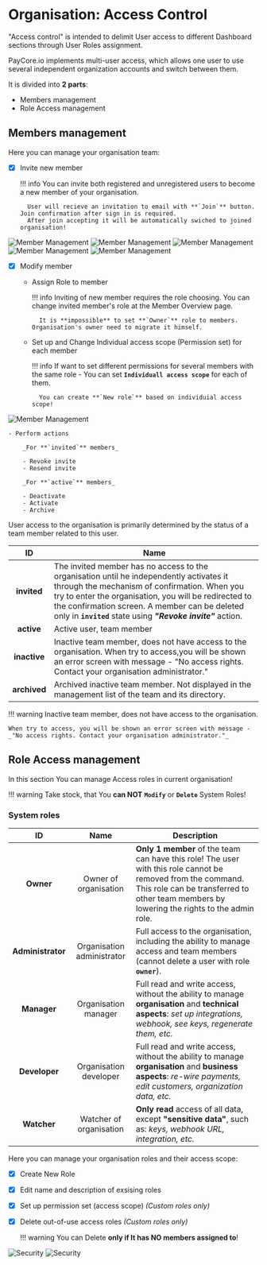 # Organisation: Access Control

"Access control" is intended to delimit User access to different Dashboard sections  through User Roles assignment.

PayCore.io implements multi-user access, which allows one user to use several independent organization accounts and switch between them.

It is divided into **2 parts**:

- Members management
- Role Access management 


## Members management

Here you can manage your organisation team:

- [x] Invite new member

    !!! info
        You can invite both registered and unregistered users to become a new member of your organisation. 
        
        User will recieve an invitation to email with **`Join`** button. Join confirmation after sign in is required.
        After join accepting it will be automatically swiched to joined organisation!
   
![Member Management](images/org_memb1.png)
![Member Management](images/org_memb2.png)
![Member Management](images/org_memb3.png)
![Member Management](images/org_memb4.png)
![Member Management](images/org_memb5.png)

- [x] Modify member

    - Assign Role to member

        !!! info
            Inviting of new member requires the role choosing. You can change invited member's role at the Member Overview page.

            It is **impossible** to set **`Owner`** role to members. Organisation's owner need to migrate it himself.

    - Set up and Change Individual access scope (Permission set) for each member

        !!! info
            If want to set different permissions for several members with the same role - You can set **`Individuall access scope`** for each of them.
    
            You can create **`New role`** based on individuial access scope!

![Member Management](images/org_memb6.png)

    - Perform actions
    
        _For **`invited`** members_

        - Revoke invite
        - Resend invite

        _For **`active`** members_
    
        - Deactivate
        - Activate
        - Archive

User access to the organisation is primarily determined  by the status of a team member related to this user.

|    **ID**    | **Name** |
|:------------:|----------|
|  **invited** | The invited member  has no access to the organisation until he independently activates it through the mechanism of confirmation. When you try to enter the organisation, you will be redirected to the confirmation screen. A member can be deleted only in **`invited`** state using **_"Revoke invite"_** action. |
|  **active**  | Active user, team member |
| **inactive** | Inactive team member, does not have access to the organisation. When try to access,you will be shown an error screen with message - "No access rights. Contact your organisation administrator." |
| **archived** | Archived inactive team member. Not displayed in the management list of the team and its directory. |

!!! warning
    Inactive team member, does not have access to the organisation. 

    When try to access, you will be shown an error screen with message - _"No access rights. Contact your organisation administrator."_

## Role Access management 

In this section You can manage Access roles in current organisation!

!!! warning 
    Take stock, that You **can NOT** **`Modify`** or **`Delete`**  System Roles! 
    
### System roles

| **ID** | **Name** | **Description** |
|:------:|:--------:|-----------------|
| **Owner** | Owner of organisation | **Only 1 member** of the team can have this role! The user with this role cannot be removed from the command. This role can be transferred to other team members by lowering the rights to the admin role. |
| **Administrator** | Organisation administrator | Full access to the organisation, including the ability to manage access and team members (cannot delete a user with role **`owner`**). |
| **Manager** | Organisation manager | Full read and write access, without the ability to manage **organisation** and **technical aspects**: _set up integrations, webhook, see keys, regenerate them, etc._ |
| **Developer** | Organisation developer | Full read and write access, without the ability to manage **organisation** and **business aspects**: _re-wire payments, edit customers, organization data, etc._ |
| **Watcher** | Watcher of  organisation | **Only read** access  of all data, except **"sensitive data"**, such as: _keys, webhook URL, integration, etc._ |

Here you can manage your organisation roles and their access scope:

- [x] Create New Role
- [x] Edit name and description of exsising roles
- [x] Set up permission set (access scope) _(Custom roles only)_
- [x] Delete out-of-use access roles _(Custom roles only)_
    
    !!! warning
        You can Delete **only if It has NO members assigned to**!

![Security](images/org_access1.png)
![Security](images/org_access2.png)

